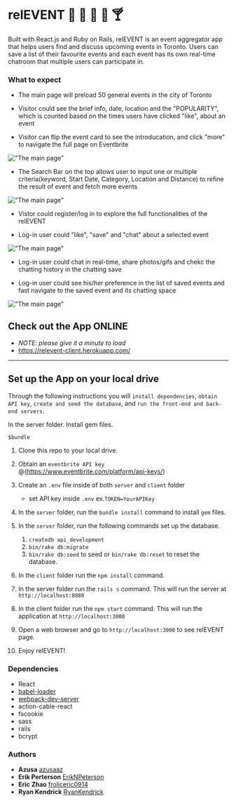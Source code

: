 # relEVENT :calendar: :guitar: :tada: :cake: :cocktail:

Built with React.js and Ruby on Rails, relEVENT is an event aggregator app that helps users find and discuss upcoming events in Toronto. Users can save a list of their favourite events and each event has its own real-time chatroom that multiple users can participate in.

### What to expect

- The main page will preload 50 general events in the city of Toronto

- Visitor could see the brief info, date, location and the "POPULARITY", which is counted based on the times users have clicked "like", about an event

- Visitor can flip the event card to see the introducation, and click "more" to navigate the full page on Eventbrite

!["The main page"](./document/main-page.gif)

- The Search Bar on the top allows user to input one or multiple criteria(keyword, Start Date, Category, Location and Distance) to refine the result of event and fetch more events

!["The main page"](./document/searching.gif)

- Vistor could register/log in to explore the full functionalities of the relEVENT

- Log-in user could "like", "save" and "chat" about a selected event

!["The main page"](./document/login-and-chat.gif)

- Log-in user could chat in real-time, share photos/gifs and chekc the chatting history in the chatting save

- Log-in user could see his/her preference in the list of saved events and fast navigate to the saved event and its chatting space

!["The main page"](./document/savedlist.gif)

## Check out the App ONLINE

- _NOTE: please give it a minute to load_
- https://relevent-client.herokuapp.com/

---

## Set up the App on your local drive

Through the following instructions you will `install dependencies`, `obtain API key`, `create and seed the database`, and `run the front-end and back-end servers`.

In the server folder. Install gem files.

```
$bundle
```

1. Clone this repo to your local drive.

2. Obtain an `eventbrite API key` @(https://www.eventbrite.com/platform/api-keys/)

3. Create an `.env` file inside of both `server` and `client` folder

   - set API key inside `.env` ex.`TOKEN=YourAPIKey`

4. In the `server` folder, run the `bundle install` command to install `gem` files.

5. In the `server` folder, run the following commands set up the database.

   1. `createdb api_development`
   2. `bin/rake db:migrate`
   3. `bin/rake db:seed` to seed or `bin/rake db:reset` to reset the database.

6. In the `client` folder run the `npm install` command.

7. In the server folder run the `rails s` command. This will run the server at `http://localhost:8080`

8. In the client folder run the `npm start` command. This will run the application at `http://localhost:3000`

9. Open a web browser and go to `http://localhost:3000` to see relEVENT page.

10. Enjoy relEVENT!

### Dependencies

- React
- [babel-loader](https://github.com/babel/babel-loader)
- [webpack-dev-server](https://github.com/webpack/webpack-dev-server)
- action-cable-react
- fscookie
- sass
- rails
- bcrypt

### Authors

- **Azusa** [azusaaz](https://github.com/azusaaz)
- **Erik Perterson** [ErikNPeterson](https://github.com/ErikNPeterson)
- **Eric Zhao** [froliceric0914](https://github.com/froliceric0914)
- **Ryan Kendrick** [RyanKendrick](https://github.com/RyanKendrick)

